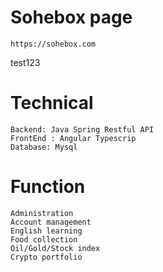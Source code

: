 # Sohebox page
	https://sohebox.com 
test123
# Technical
	Backend: Java Spring Restful API
	FrontEnd : Angular Typescrip
	Database: Mysql


	
# Function
	Administration
	Account management
	English learning
	Food collection
	Oil/Gold/Stock index
	Crypto portfolio
